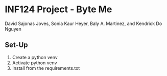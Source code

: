 # INF124 Project - Byte Me

David Sajonas Joves, Sonia Kaur Heyer, Baly A. Martinez, and Kendrick Do Nguyen

## Set-Up
1. Create a python venv
2. Activate python venv
2. Install from the requirements.txt
